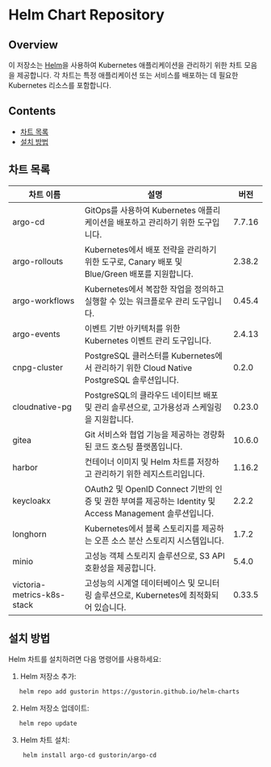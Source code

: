 # Helm Chart Repository

## Overview

이 저장소는 [Helm](https://helm.sh/)을 사용하여 Kubernetes 애플리케이션을 관리하기 위한 차트 모음을 제공합니다. 각 차트는 특정 애플리케이션 또는 서비스를 배포하는 데 필요한 Kubernetes 리소스를 포함합니다.

## Contents

- [차트 목록](#차트-목록)
- [설치 방법](#설치-방법)

## 차트 목록

| 차트 이름         | 설명                       | 버전    |
|------------------|--------------------------|--------|
| argo-cd          | GitOps를 사용하여 Kubernetes 애플리케이션을 배포하고 관리하기 위한 도구입니다. | 7.7.16  |
| argo-rollouts    | Kubernetes에서 배포 전략을 관리하기 위한 도구로, Canary 배포 및 Blue/Green 배포를 지원합니다. | 2.38.2 |
| argo-workflows   | Kubernetes에서 복잡한 작업을 정의하고 실행할 수 있는 워크플로우 관리 도구입니다. | 0.45.4  |
| argo-events      | 이벤트 기반 아키텍처를 위한 Kubernetes 이벤트 관리 도구입니다. | 2.4.13  |
| cnpg-cluster     | PostgreSQL 클러스터를 Kubernetes에서 관리하기 위한 Cloud Native PostgreSQL 솔루션입니다. | 0.2.0  |
| cloudnative-pg   | PostgreSQL의 클라우드 네이티브 배포 및 관리 솔루션으로, 고가용성과 스케일링을 지원합니다. | 0.23.0  |
| gitea            | Git 서비스와 협업 기능을 제공하는 경량화된 코드 호스팅 플랫폼입니다.        | 10.6.0 |
| harbor                       | 컨테이너 이미지 및 Helm 차트를 저장하고 관리하기 위한 레지스트리입니다.     | 1.16.2 |
| keycloakx                    | OAuth2 및 OpenID Connect 기반의 인증 및 권한 부여를 제공하는 Identity 및 Access Management 솔루션입니다. | 2.2.2  |
| longhorn                     | Kubernetes에서 블록 스토리지를 제공하는 오픈 소스 분산 스토리지 시스템입니다. | 1.7.2  |
| minio                        | 고성능 객체 스토리지 솔루션으로, S3 API 호환성을 제공합니다.                 | 5.4.0  |
| victoria-metrics-k8s-stack   | 고성능의 시계열 데이터베이스 및 모니터링 솔루션으로, Kubernetes에 최적화되어 있습니다. | 0.33.5  |

## 설치 방법

Helm 차트를 설치하려면 다음 명령어를 사용하세요:

1. Helm 저장소 추가:

```bash
   helm repo add gustorin https://gustorin.github.io/helm-charts
```

2. Helm 저장소 업데이트:

```bash
   helm repo update
```

3. Helm 차트 설치:

```bash
    helm install argo-cd gustorin/argo-cd
```
